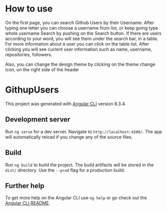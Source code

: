 # How to use

On the first page, you can search Github Users by their Username.
After typing one letter you can choose a username from list, or keep going type whole username
Search by pushing on the Search button.
If there are users according to your word, you will see them under the search bar, in a table.
For more information about a user you can click on the table list. After clicking you will see current user information such as name, username, repositories, followers.

Also, you can change the design theme by clicking on the theme change icon, on the right side of the  header
# GithupUsers

This project was generated with [Angular CLI](https://github.com/angular/angular-cli) version 8.3.4.

## Development server

Run `ng serve` for a dev server. Navigate to `http://localhost:4200/`. The app will automatically reload if you change any of the source files.


## Build

Run `ng build` to build the project. The build artifacts will be stored in the `dist/` directory. Use the `--prod` flag for a production build.


## Further help

To get more help on the Angular CLI use `ng help` or go check out the [Angular CLI README](https://github.com/angular/angular-cli/blob/master/README.md).
